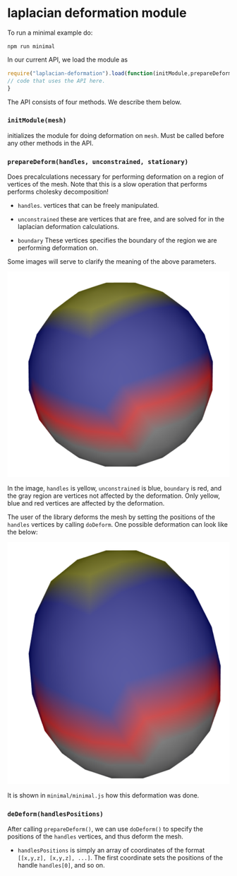laplacian deformation module
=====================

To run a minimal example do:

    npm run minimal

In our current API, we load the module as

```javascript
require("laplacian-deformation").load(function(initModule,prepareDeform, doDeform, freeModule) {
// code that uses the API here.
}
```

The API consists of four methods. We describe them below.

### `initModule(mesh)`

initializes the module for doing deformation on `mesh`. Must be called
before any other methods in the API.

### `prepareDeform(handles, unconstrained, stationary)`

Does precalculations necessary for performing deformation on a region
of vertices of the mesh. Note that this is a slow operation that
performs performs cholesky decomposition!

* `handles`. vertices that can be freely manipulated.

* `unconstrained` these are vertices that are free, and are solved for
  in the laplacian deformation calculations.

* `boundary` These vertices specifies the boundary of the region
  we are performing deformation on.

Some images will serve to clarify the meaning of the above
parameters.

![](img/minimal1.png)

In the image, `handles` is yellow, `unconstrained` is blue, `boundary`
is red, and the gray region are vertices not affected by the
deformation. Only yellow, blue and red vertices are affected by the deformation.

The user of the library deforms the mesh by setting the positions of
the `handles` vertices by calling `doDeform`. One possible
deformation can look like the below:

![](img/minimal2.png)

It is shown in `minimal/minimal.js` how this deformation was done.


### `deDeform(handlesPositions)`

After calling `prepareDeform()`, we can use `doDeform()` to specify
the positions of the `handles` vertices, and thus deform the
mesh.

* `handlesPositions` is simply an array of coordinates of the
format `[[x,y,z], [x,y,z], ...]`. The first coordinate sets the
positions of the handle `handles[0]`, and so on.
